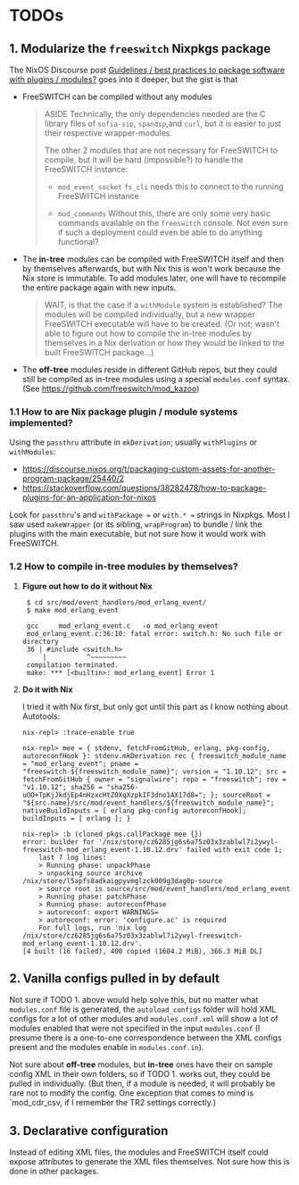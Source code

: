 # TODOs

## 1. Modularize the `freeswitch` Nixpkgs package

The NixOS Discourse post [Guidelines / best practices to package software with plugins / modules?](https://discourse.nixos.org/t/guidelines-best-practices-to-package-software-with-plugins-modules/51462) goes into it deeper, but the gist is that

+ FreeSWITCH can be compiled without any modules

  > ASIDE
  > Technically, the only dependencies needed are the C library files of `sofia-sip`, `spandsp`,and `curl`, but it is easier to just their respective wrapper-modules.
  >
  > The other 2 modules that are not necessary for FreeSWITCH to compile, but it will be hard (impossible?) to handle the FreeSWITCH instance:
  >
  > + `mod_event_socket`
  >   `fs_cli` needs this to connect to the running FreeSWITCH instance
  >
  > + `mod_commands`
  >   Without  this,  there  are  only  some  very   basic
  >   commands available on the `freeswitch` console.  Not
  >   even sure if such a deployment could even be able to
  >   do anything functional?

+ The **in-tree** modules can be compiled with FreeSWITCH itself and then by themselves afterwards, but with Nix this is won't work because the Nix store is immutable. To add modules later, one will have to recompile the entire package again with new inputs.

  > WAIT, is that the case if a `withModule` system is established? The modules will be compiled individually, but a new wrapper FreeSWITCH executable will have to be created. (Or not; wasn't able to figure out how to compile the in-tree modules by themselves in a Nix derivation or how they would be linked to the built FreeSWITCH package...)

+ The **off-tree** modules reside in different GitHub repos, but they could still be compiled as in-tree modules using a special `modules.conf` syntax. (See https://github.com/freeswitch/mod_kazoo)

### 1.1 How to are Nix package plugin / module systems implemented?

Using the `passthru` attribute in `mkDerivation`; usually `withPlugins` or `withModules`:

+ https://discourse.nixos.org/t/packaging-custom-assets-for-another-program-package/25440/2
+ https://stackoverflow.com/questions/38282478/how-to-package-plugins-for-an-application-for-nixos

Look for `passthru`'s and `withPackage =` or `with.* =` strings in Nixpkgs. Most I saw used `makeWrapper` (or its sibling, `wrapProgram`) to bundle / link the plugins with the main executable, but not sure how it would work with FreeSWITCH.

### 1.2 How to compile in-tree modules by themselves?

1. **Figure out how to do it without Nix**

   ```
    $ cd src/mod/event_handlers/mod_erlang_event/
    $ make mod_erlang_event

    gcc     mod_erlang_event.c   -o mod_erlang_event
    mod_erlang_event.c:36:10: fatal error: switch.h: No such file or directory
    36 | #include <switch.h>
        |          ^~~~~~~~~~
    compilation terminated.
    make: *** [<builtin>: mod_erlang_event] Error 1
   ```

2. **Do it with Nix**

   I tried it with Nix first, but only got until this part as I know nothing about Autotools:

   ```
   nix-repl> :trace-enable true

   nix-repl> mee = { stdenv, fetchFromGitHub, erlang, pkg-config, autoreconfHook }: stdenv.mkDerivation rec { freeswitch_module_name = "mod_erlang_event"; pname = "freeswitch-${freeswitch_module_name}"; version = "1.10.12"; src = fetchFromGitHub { owner = "signalwire"; repo = "freeswitch"; rev = "v1.10.12"; sha256 = "sha256-uOO+TpKjJkdjEp4nHzxcHtZOXqXzpkIF3dno1AX17d8="; }; sourceRoot = "${src.name}/src/mod/event_handlers/${freeswitch_module_name}"; nativeBuildInputs = [ erlang pkg-config autoreconfHook]; buildInputs = [ erlang ]; }

   nix-repl> :b (cloned_pkgs.callPackage mee {})
   error: builder for '/nix/store/cz6285jg6s6a75z03x3zablwl7i2ywyl-freeswitch-mod_erlang_event-1.10.12.drv' failed with exit code 1;
       last 7 log lines:
       > Running phase: unpackPhase
       > unpacking source archive /nix/store/l5apfs8adkaigpyvmglzck009g3dag0p-source
       > source root is source/src/mod/event_handlers/mod_erlang_event
       > Running phase: patchPhase
       > Running phase: autoreconfPhase
       > autoreconf: export WARNINGS=
       > autoreconf: error: 'configure.ac' is required
       For full logs, run 'nix log /nix/store/cz6285jg6s6a75z03x3zablwl7i2ywyl-freeswitch-mod_erlang_event-1.10.12.drv'.
   [4 built (16 failed), 400 copied (1604.2 MiB), 366.3 MiB DL]
   ```

## 2. Vanilla configs pulled in by default

Not sure if TODO 1. above would help solve this, but no matter what `modules.conf` file is generated, the `autoload_configs` folder will hold XML configs for a lot of other modules and `modules.conf.xml` will show a lot of modules enabled that were not specified in the input `modules.conf` (I presume there is a one-to-one correspondence between the XML configs present and the modules enable in `modules.conf.in`).

Not sure about **off-tree** modules, but **in-tree** ones have their on sample config XML in their own folders, so if TODO 1. works out, they could be pulled in individually. (But then, if a module is needed, it will probably be rare not to modify the config. One exception that comes to mind is `mod_cdr_csv, if I remember the TR2 settings correctly.)

## 3. Declarative configuration

Instead of editing XML files, the modules and FreeSWITCH itself could expose attributes to generate the XML files themselves. Not sure how this is done in other packages.